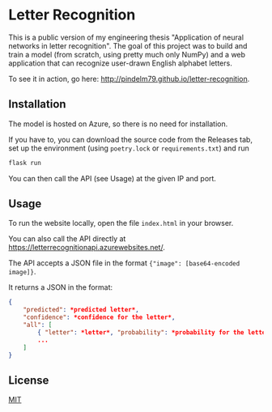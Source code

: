 # Letter Recognition

This is a public version of my engineering thesis "Application of neural networks in letter recognition". The goal of this project was to build and train a model (from scratch, using pretty much only NumPy) and a web application that can recognize user-drawn English alphabet letters.

To see it in action, go here: http://pindelm79.github.io/letter-recognition.

## Installation

The model is hosted on Azure, so there is no need for installation.

If you have to, you can download the source code from the Releases tab, set up the environment (using ```poetry.lock``` or ```requirements.txt```) and run 
```bash 
flask run
```
You can then call the API (see Usage) at the given IP and port.

## Usage

To run the website locally, open the file ```index.html``` in your browser.

You can also call the API directly at https://letterrecognitionapi.azurewebsites.net/.

The API accepts a JSON file in the format ```{"image": [base64-encoded image]}```.

It returns a JSON in the format:
```json
{
    "predicted": *predicted letter*, 
    "confidence": *confidence for the letter*,
    "all": [
        { "letter": *letter*, "probability": *probability for the letter* },
        ...
    ]
}
```

## License
[MIT](https://choosealicense.com/licenses/mit/)